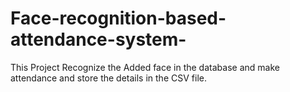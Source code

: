 # Face-recognition-based-attendance-system-
This Project Recognize the Added face in the database and make attendance and store the details in the CSV file.



